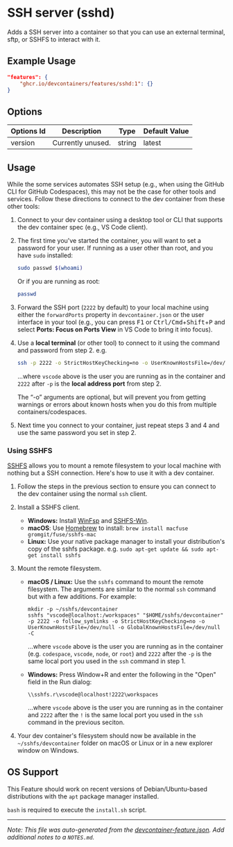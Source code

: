 
# SSH server (sshd)

Adds a SSH server into a container so that you can use an external terminal, sftp, or SSHFS to interact with it.

## Example Usage

```json
"features": {
    "ghcr.io/devcontainers/features/sshd:1": {}
}
```

## Options

| Options Id | Description | Type | Default Value |
|-----|-----|-----|-----|
| version | Currently unused. | string | latest |

## Usage

While the some services automates SSH setup (e.g., when using the GitHub CLI for GitHub Codespaces), this may not be the case for other tools and services. Follow these directions to connect to the dev container from these other tools:

1. Connect to your dev container using a desktop tool or CLI that supports the dev container spec (e.g., VS Code client).

2. The first time you've started the container, you will want to set a password for your user. If running as a user other than root, and you have `sudo` installed:

    ```bash
    sudo passwd $(whoami)
    ```

    Or if you are running as root:

    ```bash
    passwd
    ```

3. Forward the SSH port (`2222` by default) to your local machine using either the `forwardPorts` property in `devcontainer.json` or the user interface in your tool (e.g., you can press <kbd>F1</kbd> or <kbd>Ctrl/Cmd</kbd>+<kbd>Shift</kbd>+<kbd>P</kbd> and select **Ports: Focus on Ports View** in VS Code to bring it into focus).

4. Use a **local terminal** (or other tool) to connect to it using the command and password from step 2. e.g.

    ```bash
    ssh -p 2222 -o StrictHostKeyChecking=no -o UserKnownHostsFile=/dev/null -o GlobalKnownHostsFile=/dev/null vscode@localhost
    ```

    ...where `vscode` above is the user you are running as in the container and `2222` after `-p` is the **local address port** from step 2.

    The “-o” arguments are optional, but will prevent you from getting warnings or errors about known hosts when you do this from multiple containers/codespaces.

5. Next time you connect to your container, just repeat steps 3 and 4 and use the same password you set in step 2.

### Using SSHFS

[SSHFS](https://en.wikipedia.org/wiki/SSHFS) allows you to mount a remote filesystem to your local machine with nothing but a SSH connection. Here's how to use it with a dev container.

1. Follow the steps in the previous section to ensure you can connect to the dev container using the normal `ssh` client.

2. Install a SSHFS client.

    - **Windows:** Install [WinFsp](https://github.com/billziss-gh/winfsp/releases) and [SSHFS-Win](https://github.com/billziss-gh/sshfs-win/releases).
    - **macOS**: Use [Homebrew](https://brew.sh/) to install: `brew install macfuse gromgit/fuse/sshfs-mac`
    - **Linux:** Use your native package manager to install your distribution's copy of the sshfs package. e.g. `sudo apt-get update && sudo apt-get install sshfs`

3. Mount the remote filesystem.

    - **macOS / Linux:** Use the `sshfs` command to mount the remote filesystem. The arguments are similar to the normal `ssh` command but with a few additions. For example: 

        ```
        mkdir -p ~/sshfs/devcontainer
        sshfs "vscode@localhost:/workspaces" "$HOME/sshfs/devcontainer" -p 2222 -o follow_symlinks -o StrictHostKeyChecking=no -o UserKnownHostsFile=/dev/null -o GlobalKnownHostsFile=/dev/null -C
        ```
        ...where `vscode` above is the user you are running as in the container (e.g. `codespace`, `vscode`, `node`, or `root`) and `2222` after the `-p` is the same local port you used in the `ssh` command in step 1.

    - **Windows:** Press Window+R and enter the following in the "Open" field in the Run dialog: 
    
        ```
        \\sshfs.r\vscode@localhost!2222\workspaces
        ```
        ...where `vscode` above is the user you are running as in the container and `2222` after the `!` is the same local port you used in the `ssh` command in the previous seciton.

4. Your dev container's filesystem should now be available in the `~/sshfs/devcontainer` folder on macOS or Linux or in a new explorer window on Windows.


## OS Support

This Feature should work on recent versions of Debian/Ubuntu-based distributions with the `apt` package manager installed.

`bash` is required to execute the `install.sh` script.


---

_Note: This file was auto-generated from the [devcontainer-feature.json](https://github.com/devcontainers/features/blob/main/src/sshd/devcontainer-feature.json).  Add additional notes to a `NOTES.md`._
